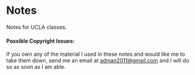 # Notes
Notes for UCLA classes.
#### Possible Copyright Issues:
If you own any of the material I used in these notes and would like me to take them down, send me an email at adnjan2011@gmail.com and I will do so as soon as I am able.
